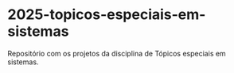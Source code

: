 # 2025-topicos-especiais-em-sistemas
Repositório com os projetos da disciplina de Tópicos especiais em sistemas.
